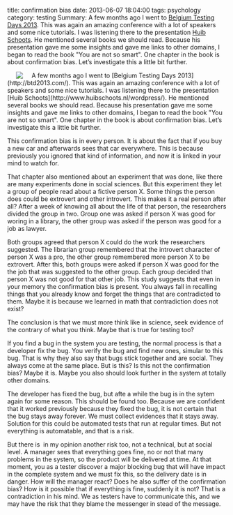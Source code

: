 title: confirmation bias
date: 2013-06-07 18:04:00
tags: psychology
category: testing
Summary: A few months ago I went to [Belgium Testing Days 2013](http://btd2013.com/). This was again an amazing conference with a lot of speakers and some nice tutorials. I was listening there to the presentation [Huib Schoots](http://www.huibschoots.nl/wordpress/). He mentioned several books we should read. Because his presentation gave me some insights and gave me links to other domains, I began to read the book "You are not so smart". One chapter in the book is about confirmation bias. Let&rsquo;s investigate this a little bit further.


<div style="float: left;">
<img src="http://2.bp.blogspot.com/-xrUBjbt72AI/UbGnKIHIfdI/AAAAAAAAAEI/BpmCtO9eVSk/s200/fles.png" style="margin: 0px 20px" />
</div> A few months ago I went to [Belgium Testing Days 2013](http://btd2013.com/). This was again an amazing conference with a lot of speakers and some nice tutorials. I was listening there to the presentation [Huib Schoots](http://www.huibschoots.nl/wordpress/). He mentioned several books we should read. Because his presentation gave me some insights and gave me links to other domains, I began to read the book "You are not so smart". One chapter in the book is about confirmation bias. Let&rsquo;s investigate this a little bit further.

This confirmation bias is in every person. It is about the fact that if you buy a new car and afterwards sees that car everywhere. This is because previously you ignored that kind of information, and now it is linked in your mind to watch for.

That chapter also mentioned about an experiment that was done, like there are many experiments done in social sciences. But this experiment they let a group of people read about a fictive person X. Some things the person does could be extrovert and other introvert. This makes it a real person after all? After a week of knowing all about the life of that person, the researchers divided the group in two. Group one was asked if person X was good for woring in a library, the other group was asked if the person was good for a job as lawyer.

Both groups agreed that person X could do the work the researchers suggested. The librarian group remembered that the introvert character of person X was a pro, the other group remembered more person X to be extrovert. After this, both groups were asked if person X was good for the the job that was suggested to the other group. Each group decided that person X was not good for that other job.
This study suggests that even in your memory the confirmation bias is present. You always fall in recalling things that you already know and forget the things that are contradicted to them. Maybe it is because we learned in math that contradiction does not exist?

The conclusion is that we must more think like in science, seek evidence of the contrary of what you think. Maybe that is true for testing too?

If you find a bug in the system you are testing, the normal process is that a developer fix the bug. You verify the bug and find new ones, simular to this bug. That is why they also say that bugs stick together and are social. They always come at the same place. But is this? Is this not the confirmation bias? Maybe it is. Maybe you also should look further in the system at totally other domains.

The developer has fixed the bug, but afte a while the bug is in the sytem again for some reason. This should be found too. Because we are confident that it worked previously because they fixed the bug, it is not certain that the bug stays away forever. We must collect evidences that it stays away. Solution for this could be automated tests that run at regular times. But not everything is automatable, and that is a risk.

But there is &nbsp;in my opinion another risk too, not a technical, but at social level. A manager sees that everything goes fine, no or not that many problems in the system, so the product will be delivered at time. At that moment, you as a tester discover a major blocking bug that will have impact in the complete system and we must fix this, so the delivery date is in danger. How will the manager react? Does he also suffer of the confirmation bias? How is it possible that if everything is fine, suddenly it is not? That is a contradiction in his mind. We as testers have to communicate this, and we may have the risk that they blame the messenger in stead of the message.
<div>
</div>
